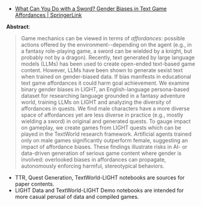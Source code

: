- [What Can You Do with a Sword? Gender Biases in Text Game Affordances | SpringerLink](https://link.springer.com/chapter/10.1007/978-3-031-49065-1_48)

**Abstract**:
>Game mechanics can be viewed in terms of _affordances_: possible actions offered by the environment--depending on the agent (e.g., in a fantasy role-playing game, a sword can be wielded by a knight, but probably not by a dragon). Recently, text generated by large language models (LLMs) has been used to create open-ended text-based game content. However, LLMs have been shown to generate sexist text when trained on gender-biased data. If bias manifests in educational text game affordances it could harm goal achievement. We examine binary gender biases in LIGHT, an English-language persona-based dataset for researching language grounded in a fantasy adventure world, training LLMs on LIGHT and analyzing the diversity of affordances in quests. We find male characters have a more diverse space of affordances yet are less diverse in practice (e.g., mostly wielding a sword) in original and generated quests. To gauge impact on gameplay, we create games from LIGHT quests which can be played in the TextWorld research framework. Artificial agents trained only on male games significantly outperform female, suggesting an impact of affordance biases. These findings illustrate risks in AI- or data-driven generation of serious game content where gender is involved: overlooked biases in affordances can propagate, autonomously enforcing harmful, stereotypical behaviors.

- TTR, Quest Generation, TextWorld-LIGHT notebooks are sources for paper contents.
- LIGHT Data and TextWorld-LIGHT Demo notebooks are intended for more casual perusal of data and compiled games.
